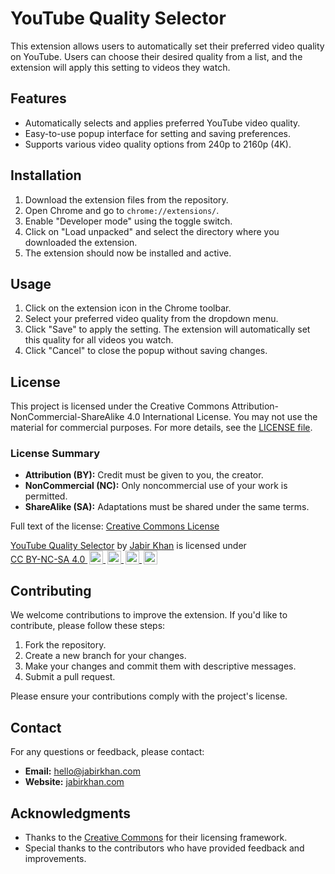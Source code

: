 # YouTube Quality Selector

This extension allows users to automatically set their preferred video quality on YouTube. Users can choose their desired quality from a list, and the extension will apply this setting to videos they watch.

## Features

- Automatically selects and applies preferred YouTube video quality.
- Easy-to-use popup interface for setting and saving preferences.
- Supports various video quality options from 240p to 2160p (4K).

## Installation

1. Download the extension files from the repository.
2. Open Chrome and go to `chrome://extensions/`.
3. Enable "Developer mode" using the toggle switch.
4. Click on "Load unpacked" and select the directory where you downloaded the extension.
5. The extension should now be installed and active.

## Usage

1. Click on the extension icon in the Chrome toolbar.
2. Select your preferred video quality from the dropdown menu.
3. Click "Save" to apply the setting. The extension will automatically set this quality for all videos you watch.
4. Click "Cancel" to close the popup without saving changes.

## License

This project is licensed under the Creative Commons Attribution-NonCommercial-ShareAlike 4.0 International License. You may not use the material for commercial purposes. For more details, see the [LICENSE file](./LICENSE).

### License Summary

- **Attribution (BY):** Credit must be given to you, the creator.
- **NonCommercial (NC):** Only noncommercial use of your work is permitted.
- **ShareAlike (SA):** Adaptations must be shared under the same terms.

Full text of the license: [Creative Commons License](https://creativecommons.org/licenses/by-nc-sa/4.0/legalcode)

<p xmlns:cc="http://creativecommons.org/ns#" xmlns:dct="http://purl.org/dc/terms/">
  <a property="dct:title" rel="cc:attributionURL" href="https://github.com/jabirmayar/ytqualitysetter">YouTube Quality Selector</a> by
  <a rel="cc:attributionURL dct:creator" property="cc:attributionName" href="https://jabirkhan.com">Jabir Khan</a> is licensed under
  <a href="https://creativecommons.org/licenses/by-nc-sa/4.0/?ref=chooser-v1" target="_blank" rel="license noopener noreferrer" style="display:inline-block;">
    CC BY-NC-SA 4.0
    <img style="height:22px!important;margin-left:3px;vertical-align:text-bottom;" src="https://mirrors.creativecommons.org/presskit/icons/cc.svg?ref=chooser-v1" alt="">
    <img style="height:22px!important;margin-left:3px;vertical-align:text-bottom;" src="https://mirrors.creativecommons.org/presskit/icons/by.svg?ref=chooser-v1" alt="">
    <img style="height:22px!important;margin-left:3px;vertical-align:text-bottom;" src="https://mirrors.creativecommons.org/presskit/icons/nc.svg?ref=chooser-v1" alt="">
    <img style="height:22px!important;margin-left:3px;vertical-align:text-bottom;" src="https://mirrors.creativecommons.org/presskit/icons/sa.svg?ref=chooser-v1" alt="">
  </a>
</p>

## Contributing

We welcome contributions to improve the extension. If you'd like to contribute, please follow these steps:

1. Fork the repository.
2. Create a new branch for your changes.
3. Make your changes and commit them with descriptive messages.
4. Submit a pull request.

Please ensure your contributions comply with the project's license.

## Contact

For any questions or feedback, please contact:

- **Email:** hello@jabirkhan.com
- **Website:** [jabirkhan.com](https://jabirkhan.com)

## Acknowledgments

- Thanks to the [Creative Commons](https://creativecommons.org) for their licensing framework.
- Special thanks to the contributors who have provided feedback and improvements.
